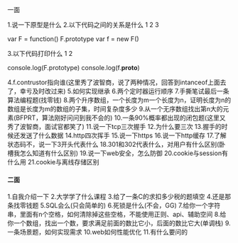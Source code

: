 

一面

1.说一下原型是什么
2.以下代码之间的关系是什么
1
2
3
	
var F = function()
  F.prototype
  var f = new F()

3.以下代码打印什么
1
2
	
console.log(F.prototype)
  console.log(f.__proto__)

4.f.contrustor指向谁(这里秀了波智商，说了两种情况，回答到intanceof上面去了，幸亏及时改过来)
5.如何实现继承
6.两个定时器运行顺序
7.手撕笔试最后一条算法编程题(找零钱)
8.两个升序数组，一个长度为m一个长度为n，证明长度为n的数组是长度为m的数组的子集，时间复杂度多少
9.从一个无序数组找出第n大的元素(BFPRT，算法刚好问问到我不会的)
10.一条90%概率都出现的闭包题(这里又秀了波智商，面试官都笑了)
11.说一下tcp三次握手
12.为什么要三次
13.握手的时候还发送了什么数据
14.http四次挥手
15.说一下https
16.说一下http缓存
17.了解状态码不，说一下3开头代表什么
18.301和302代表什么，对用户有什么区别(卧槽我怎么知道有什么区别)
19.说一下web安全，怎么防御
20.cookie与session有什么用
21.cookie与离线存储区别

#### 二面

1.自我介绍一下
2.大学学了什么课程
3.给了一条C的求扣多少税的题填空
4.还是那条找零钱题
5.SQL会么(只会简单的)
6.死锁是什么(不会，GG)
7.给你一个字符串，里面有n个空格，如何清除掉这些空格，不能使用正则、api、辅助空间
8.给你一个数组，找出一个数，要求满足前面的数比它小，后面的数比它大(单调栈)
9.一条场景题，如何实现需求
10.web如何性能优化
11.有什么要问的